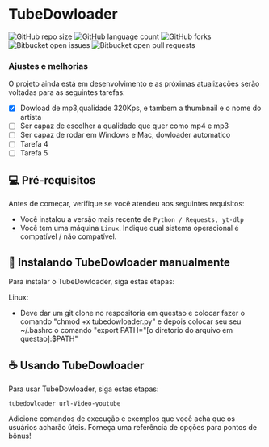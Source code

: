 # TubeDowloader

![GitHub repo size](https://img.shields.io/github/repo-size/Blackgnr7/tubedowloader?style=flat-square")
![GitHub language count](https://img.shields.io/github/languages/count/Blackgnr7/tubedowloader?style=for-the-badge)
![GitHub forks](https://img.shields.io/github/forks/Blackgnr7/tubedowloader?style=for-the-badge)
![Bitbucket open issues](https://img.shields.io/bitbucket/issues/Blackgnr7/tubedowloader?style=for-the-badge)
![Bitbucket open pull requests](https://img.shields.io/bitbucket/pr-raw/iBlackgnr7/tubedowloader?style=for-the-badge)

### Ajustes e melhorias

O projeto ainda está em desenvolvimento e as próximas atualizações serão voltadas para as seguintes tarefas:

- [x] Dowload de mp3,qualidade 320Kps, e tambem a thumbnail e o nome do artista
- [ ] Ser capaz de escolher a qualidade que quer como mp4 e mp3
- [ ] Ser capaz de rodar em Windows e Mac, dowloader automatico
- [ ] Tarefa 4
- [ ] Tarefa 5

## 💻 Pré-requisitos

Antes de começar, verifique se você atendeu aos seguintes requisitos:

- Você instalou a versão mais recente de `Python / Requests, yt-dlp`
- Você tem uma máquina `Linux`. Indique qual sistema operacional é compatível / não compatível.

## 🚀 Instalando TubeDowloader manualmente 

Para instalar o TubeDowloader, siga estas etapas:

Linux:

- Deve dar um git clone no respositoria em questao e colocar fazer o comando "chmod +x tubedowloader.py" e depois colocar seu seu ~/.bashrc o comando "export PATH="[o diretorio do arquivo em questao]:$PATH"

## ☕ Usando TubeDowloader

Para usar TubeDowloader, siga estas etapas:

```
tubedowloader url-Video-youtube
```

Adicione comandos de execução e exemplos que você acha que os usuários acharão úteis. Forneça uma referência de opções para pontos de bônus!
